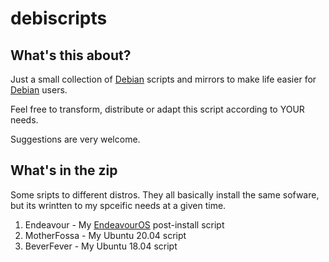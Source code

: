 # debiscripts
## What's this about?
Just a small collection of [Debian](https://www.debian.org/) scripts and mirrors to make life easier for [Debian](https://www.debian.org/) users.

Feel free to transform, distribute or adapt this script according to YOUR needs.

Suggestions are very welcome.

## What's in the zip
Some sripts to different distros. They all basically install the same sofware, but its wrintten to my spceific needs at a given time.
1. Endeavour - My [EndeavourOS](https://github.com/endeavouros-team) post-install script
2. MotherFossa - My Ubuntu 20.04 script
3. BeverFever - My Ubuntu 18.04 script
